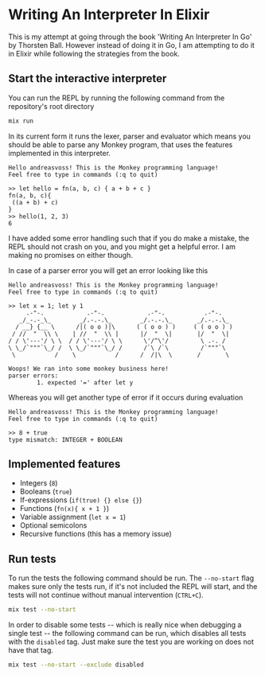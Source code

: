 # Writing An Interpreter In Elixir

This is my attempt at going through the book 'Writing An Interpreter In Go' by Thorsten Ball. However instead of doing
it in Go, I am attempting to do it in Elixir while following the strategies from the book.

## Start the interactive interpreter
You can run the REPL by running the following command from the repository's root directory

```sh
mix run
```
In its current form it runs the lexer, parser and evaluator which means you should be able to parse any Monkey program,
that uses the features implemented in this interpreter.

```
Hello andreasvoss! This is the Monkey programming language!
Feel free to type in commands (:q to quit)

>> let hello = fn(a, b, c) { a + b + c }
fn(a, b, c){
 ((a + b) + c)
}
>> hello(1, 2, 3)
6
```

I have added some error handling such that if you do make a mistake, the REPL should not crash on you, and you might get
a helpful error. I am making no promises on either though.

In case of a parser error you will get an error looking like this

```
Hello andreasvoss! This is the Monkey programming language!
Feel free to type in commands (:q to quit)

>> let x = 1; let y 1
     .-"-.            .-"-.            .-"-.           .-"-.
   _/_-.-_\_        _/.-.-.\_        _/.-.-.\_       _/.-.-.\_
  / __} {__ \      /|( o o )|\      ( ( o o ) )     ( ( o o ) )
 / //  "  \\ \    | //  "  \\ |      |/  "  \|       |/  "  \|
/ / \'---'/ \ \  / / \'---'/ \ \      \'/^\'/         \ .-. /
\ \_/`"""`\_/ /  \ \_/`"""`\_/ /      /`\ /`\         /`"""`\
 \           /    \           /      /  /|\  \       /       \

Woops! We ran into some monkey business here!
parser errors:
        1. expected '=' after let y
```

Whereas you will get another type of error if it occurs during evaluation

```
Hello andreasvoss! This is the Monkey programming language!
Feel free to type in commands (:q to quit)

>> 8 + true
type mismatch: INTEGER + BOOLEAN
```

## Implemented features

* Integers (`8`)
* Booleans (`true`)
* If-expressions (`if(true) {} else {}`)
* Functions (`fn(x){ x + 1 }`)
* Variable assignment (`let x = 1`)
* Optional semicolons
* Recursive functions (this has a memory issue)

## Run tests
To run the tests the following command should be run. The `--no-start` flag makes sure only the tests run, if it's not
included the REPL will start, and the tests will not continue without manual intervention (`CTRL+C`).

```sh
mix test --no-start
```

In order to disable some tests -- which is really nice when debugging a single test -- the following command can be run,
which disables all tests with the `disabled` tag. Just make sure the test you are working on does not have that tag.

```sh
mix test --no-start --exclude disabled
```
